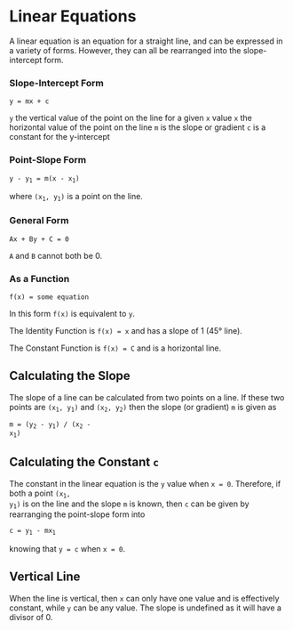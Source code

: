 # Linear Equations

A linear equation is an equation for a straight line, and can be expressed in a variety of forms.
However, they can all be rearranged into the slope-intercept form.

### Slope-Intercept Form

`y = mx + c`

`y` the vertical value of the point on the line for a given `x` value
`x` the horizontal value of the point on the line
`m` is the slope or gradient
`c` is a constant for the y-intercept


### Point-Slope Form

<code>y - y<sub>1</sub> = m(x - x<sub>1</sub>)</code>

where <code>(x<sub>1</sub>, y<sub>1</sub>)</code> is a point on the line.


### General Form

`Ax + By + C = 0`

`A` and `B` cannot both be 0.


### As a Function

`f(x) = some equation`

In this form `f(x)` is equivalent to `y`.

The Identity Function is `f(x) = x` and has a slope of 1 (45&deg; line).

The Constant Function is `f(x) = C` and is a horizontal line.


## Calculating the Slope

The slope of a line can be calculated from two points on a line.
If these two points are <code>(x<sub>1</sub>, y<sub>1</sub>)</code> and <code>(x<sub>2</sub>, y<sub>2</sub>)</code>
then the slope (or gradient) `m` is given as

<code>m = (y<sub>2</sub> - y<sub>1</sub>) / (x<sub>2</sub> - x<sub>1</sub>)</code>


## Calculating the Constant `c`

The constant in the linear equation is the `y` value when `x = 0`.
Therefore, if both a point <code>(x<sub>1</sub>, y<sub>1</sub>)</code> is on the line and the slope `m` is known,
then `c` can be given by rearranging the point-slope form into

<code>c = y<sub>1</sub> - mx<sub>1</sub></code>

knowing that `y = c` when `x = 0`.


## Vertical Line

When the line is vertical, then `x` can only have one value and is effectively constant, while `y` can be any value.
The slope is undefined as it will have a divisor of 0.
